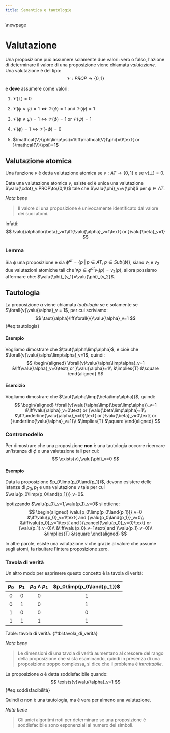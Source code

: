 ```yaml
---
title: Semantica e tautologie
---
```


\newpage

# Valutazione

Una proposizione può assumere solamente due valori: vero o falso, l'azione di determinare il valore di una proposizione viene chiamata *valutazione*. Una valutazione è del tipo:
$$
\mathcal{V}:PROP\to\{0,1\}
$$

e **deve** assumere come valori:

1. $\mathcal{V}(\bot)=0$

2. $\mathcal{V}(\phi\land\psi)=1\iff\mathcal{V}(\phi)=1\text{ and }\mathcal{V}(\psi)=1$

3. $\mathcal{V}(\phi\lor\psi)=1\iff\mathcal{V}(\phi)=1\text{ or }\mathcal{V}(\psi)=1$

4. $\mathcal{V}(\phi)=1\iff\mathcal{V}(\lnot\phi)=0$

5. $\mathcal{V}(\phi\limp\psi)=1\iff\mathcal{V}(\phi)=0\text{ or }\mathcal{V}(\psi)=1$

## Valutazione atomica

Una funzione $v$ è detta valutazione atomica se $v:AT\to\{0,1\}$ e se $v(\bot)=0$.

Data una valutazione atomica $v$, esiste ed è unica una valutazione $\valu{\cdot}_v:PROP\to\{0,1\}$ tale che $\valu{\phi}_v=v(\phi)$ per $\phi\in{AT}$.

*Nota bene*

> Il valore di una proposizione è univocamente identificato dal valore dei suoi atomi.

Infatti:
$$
\valu{\alpha\lor\beta}_v=1\iff{\valu{\alpha}_v=1\text{ or }\valu{\beta}_v=1}
$$

### Lemma

Sia $\phi$ una proposizione e sia $\phi^{at}=\{p\;|\;p\in{AT},\;p\in{Sub(\phi)}\}$, siano $v_1$ e $v_2$ due valutazioni atomiche tali che $\forall{p}\in\phi^{at}v_1(p)=v_2(p)$, allora possiamo affermare che: $\valu{\phi}_{v_1}=\valu{\phi}_{v_2}$.

## Tautologia

La proposizione $\alpha$ viene chiamata *tautologia* se e solamente se $\forall{v}\valu{\alpha}_v = 1$, per cui scriviamo:
$$
\taut{\alpha}\iff\forall{v}\valu{\alpha}_v=1
$$ {#eq:tautologia}

#### Esempio

Vogliamo dimostrare che $\taut{\alpha\limp\alpha}$, e cioè che $\forall{v}\valu{\alpha\limp\alpha}_v=1$, quindi:
$$
\begin{aligned}
  \forall{v}\valu{\alpha\limp\alpha}_v=1
  &\iff\valu{\alpha}_v=0\text{ or }\valu{\alpha}=1\\
  &\implies{T}
  &\square
\end{aligned}
$$

#### Esercizio

Vogliamo dimostrare che $\taut{\alpha\limp(\beta\limp\alpha)}$, quindi:
$$
\begin{aligned}
  \forall{v}\valu{\alpha\limp(\beta\limp\alpha)}_v=1
  &\iff\valu{\alpha}_v=0\text{ or }\valu{\beta\limp\alpha}=1\\
  &\iff\underline{\valu{\alpha}_v=0}\text{ or }\valu{\beta}_v=0\text{ or }\underline{\valu{\alpha}_v=1}\\
  &\implies{T}
  &\square
\end{aligned}
$$

### Contromodello

Per dimostrare che una proposizione **non** è una tautologia occorre ricercare un'istanza di $\phi$ e una valutazione tali per cui:
$$
\exists{v},\valu{\phi}_v=0
$$

#### Esempio

Data la proposizione $p_0\limp(p_0\land{p_1})$, devono esistere delle istanze di $p_0,p_1$ e una valutazione $v$ tale per cui $\valu{p_0\limp(p_0\land{p_1})}_v=0$.

Ipotizzando $\valu{p_0}_v=1,\valu{p_1}_v=0$ si ottiene:
$$
\begin{aligned}
  \valu{p_0\limp(p_0\land{p_1})}_v=0
  &\iff\valu{p_0}_v=1\text{ and }\valu{p_0\land{p_1}}_v=0\\
  &\iff\valu{p_0}_v=1\text{ and }(\cancel{\valu{p_0}_v=0}\text{ or }\valu{p_1}_v=0)\\
  &\iff\valu{p_0}_v=1\text{ and }\valu{p_1}_v=0)\\
  &\implies{T}
  &\square
\end{aligned}
$$

In altre parole, esiste una valutazione $v$ che grazie al valore che assume sugli atomi, fa risultare l'intera proposizione zero.

### Tavola di verità

Un altro modo per esprimere questo concetto è la tavola di verità:

| **$p_0$** | **$p_1$** | **$p_0\land{p_1}$** | **$p_0\limp{p_0\land{p_1}}$** |
|:---------:|:---------:|:-------------------:|:-----------------------------:|
| 0         | 0         | 0                   | 1                             |
| 0         | 1         | 0                   | 1                             |
| 1         | 0         | 0                   | 0                             |
| 1         | 1         | 1                   | 1                             |


Table: tavola di verità. {#tbl:tavola_di_verità}

*Nota bene*

> Le dimensioni di una tavola di verità aumentano al crescere del rango della proposizione che si sta esaminando, quindi in presenza di una proposizione troppo complessa, si dice che il problema è *intrattabile*.

La proposizione $\alpha$ è detta soddisfacibile quando:
$$
\exists{v}\valu{\alpha}_v=1
$$ {#eq:soddisfacibilità}

Quindi $\alpha$ non è una tautologia, ma è vera per almeno una valutazione.

*Nota bene*

> Gli unici algoritmi noti per determinare se una proposizione è soddisfacibile sono esponenziali al numero dei simboli.
